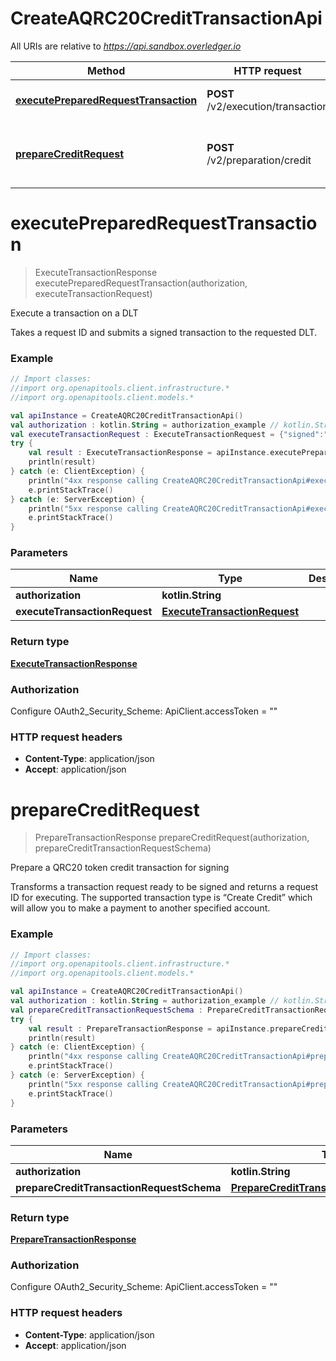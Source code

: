 # CreateAQRC20CreditTransactionApi

All URIs are relative to *https://api.sandbox.overledger.io*

Method | HTTP request | Description
------------- | ------------- | -------------
[**executePreparedRequestTransaction**](CreateAQRC20CreditTransactionApi.md#executePreparedRequestTransaction) | **POST** /v2/execution/transaction | Execute a transaction on a DLT
[**prepareCreditRequest**](CreateAQRC20CreditTransactionApi.md#prepareCreditRequest) | **POST** /v2/preparation/credit | Prepare a QRC20 token credit transaction for signing


<a name="executePreparedRequestTransaction"></a>
# **executePreparedRequestTransaction**
> ExecuteTransactionResponse executePreparedRequestTransaction(authorization, executeTransactionRequest)

Execute a transaction on a DLT

Takes a request ID and submits a signed transaction to the requested DLT.

### Example
```kotlin
// Import classes:
//import org.openapitools.client.infrastructure.*
//import org.openapitools.client.models.*

val apiInstance = CreateAQRC20CreditTransactionApi()
val authorization : kotlin.String = authorization_example // kotlin.String | 
val executeTransactionRequest : ExecuteTransactionRequest = {"signed":"0xf8a9398501ef4f86e682a0c294f9cd6c86992fce1481dbc4bdb7e1b101c1e8cee280b844a9059cbb000000000000000000000000d8b31b65878a6b1a6caf9f4819c1a42d68a7a11600000000000000000000000000000000000000000000000000038d7ea4c6800029a088680bffd2eb74053e968ac8bcd1f76beaa61b353d8616a8cc559e57685080bea07a77b7591f09290fbb9cda5263471e8a9ca46f4c7b30d6a4885e583771d809f5","requestId":"79763168-a4f9-42bf-9f10-2e08491136a7"} // ExecuteTransactionRequest | 
try {
    val result : ExecuteTransactionResponse = apiInstance.executePreparedRequestTransaction(authorization, executeTransactionRequest)
    println(result)
} catch (e: ClientException) {
    println("4xx response calling CreateAQRC20CreditTransactionApi#executePreparedRequestTransaction")
    e.printStackTrace()
} catch (e: ServerException) {
    println("5xx response calling CreateAQRC20CreditTransactionApi#executePreparedRequestTransaction")
    e.printStackTrace()
}
```

### Parameters

Name | Type | Description  | Notes
------------- | ------------- | ------------- | -------------
 **authorization** | **kotlin.String**|  |
 **executeTransactionRequest** | [**ExecuteTransactionRequest**](ExecuteTransactionRequest.md)|  |

### Return type

[**ExecuteTransactionResponse**](ExecuteTransactionResponse.md)

### Authorization


Configure OAuth2_Security_Scheme:
    ApiClient.accessToken = ""

### HTTP request headers

 - **Content-Type**: application/json
 - **Accept**: application/json

<a name="prepareCreditRequest"></a>
# **prepareCreditRequest**
> PrepareTransactionResponse prepareCreditRequest(authorization, prepareCreditTransactionRequestSchema)

Prepare a QRC20 token credit transaction for signing

Transforms a transaction request ready to be signed and returns a request ID for executing. The supported transaction type is “Create Credit” which will allow you to make a payment to another specified account.

### Example
```kotlin
// Import classes:
//import org.openapitools.client.infrastructure.*
//import org.openapitools.client.models.*

val apiInstance = CreateAQRC20CreditTransactionApi()
val authorization : kotlin.String = authorization_example // kotlin.String | 
val prepareCreditTransactionRequestSchema : PrepareCreditTransactionRequestSchema = {"location":{"technology":"Ethereum","network":"Ropsten Testnet"},"type":"Create Credit","urgency":"normal","requestDetails":{"payee":[{"payment":{"amount":"0.0000001","unit":"TEST"},"payeeId":"0x8917cf2A57DF39D311a96c53FCCA76dAFB25392B"}],"message":"OVL Transaction Message","payer":[{"payerId":"0x08f0C8451eC8283638F35D863DfFD8c1e1b3E39d"}],"overledgerSigningType":"overledger-javascript-library"}} // PrepareCreditTransactionRequestSchema | 
try {
    val result : PrepareTransactionResponse = apiInstance.prepareCreditRequest(authorization, prepareCreditTransactionRequestSchema)
    println(result)
} catch (e: ClientException) {
    println("4xx response calling CreateAQRC20CreditTransactionApi#prepareCreditRequest")
    e.printStackTrace()
} catch (e: ServerException) {
    println("5xx response calling CreateAQRC20CreditTransactionApi#prepareCreditRequest")
    e.printStackTrace()
}
```

### Parameters

Name | Type | Description  | Notes
------------- | ------------- | ------------- | -------------
 **authorization** | **kotlin.String**|  |
 **prepareCreditTransactionRequestSchema** | [**PrepareCreditTransactionRequestSchema**](PrepareCreditTransactionRequestSchema.md)|  |

### Return type

[**PrepareTransactionResponse**](PrepareTransactionResponse.md)

### Authorization


Configure OAuth2_Security_Scheme:
    ApiClient.accessToken = ""

### HTTP request headers

 - **Content-Type**: application/json
 - **Accept**: application/json

